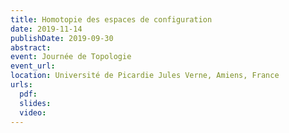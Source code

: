 ```yaml
---
title: Homotopie des espaces de configuration
date: 2019-11-14
publishDate: 2019-09-30
abstract:
event: Journée de Topologie
event_url:
location: Université de Picardie Jules Verne, Amiens, France
urls:
  pdf:
  slides:
  video:
---
```

